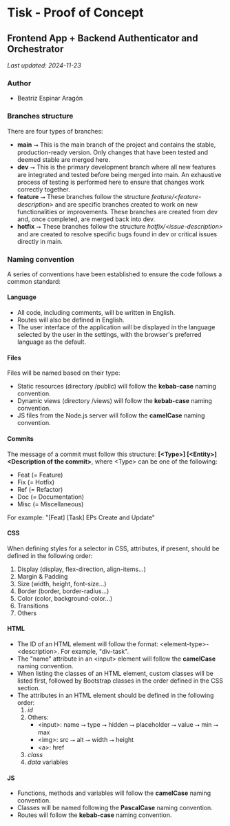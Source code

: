 # Tisk - Proof of Concept
## Frontend App + Backend Authenticator and Orchestrator
*Last updated: 2024-11-23*

### Author
- Beatriz Espinar Aragón

### Branches structure
There are four types of branches:
- **main** ⭢ This is the main branch of the project and contains the stable, production-ready version. Only changes that have been tested and deemed stable are merged here.
- **dev** ⭢ This is the primary development branch where all new features are integrated and tested before being merged into main. An exhaustive process of testing is performed here to ensure that changes work correctly together.
- **feature** ⭢ These branches follow the structure *feature/&lt;feature-description&gt;* and are specific branches created to work on new functionalities or improvements. These branches are created from dev and, once completed, are merged back into dev.
- **hotfix** ⭢ These branches follow the structure *hotfix/&lt;issue-description&gt;* and are created to resolve specific bugs found in dev or critical issues directly in main.

### Naming convention
A series of conventions have been established to ensure the code follows a common standard:
#### Language
- All code, including comments, will be written in English.
- Routes will also be defined in English.
- The user interface of the application will be displayed in the language selected by the user in the settings, with the browser's preferred language as the default.
#### Files
Files will be named based on their type:
- Static resources (directory /public) will follow the **kebab-case** naming convention.
- Dynamic views (directory /views) will follow the **kebab-case** naming convention.
- JS files from the Node.js server will follow the **camelCase** naming convention.
#### Commits
The message of a commit must follow this structure: **&#91;&lt;Type&gt;&#93; &#91;&lt;Entity&gt;&#93; &lt;Description of the commit&gt;**, where &lt;Type&gt; can be one of the following:
- Feat (= Feature)
- Fix (= Hotfix)
- Ref (= Refactor)
- Doc (= Documentation)
- Misc (= Miscellaneous)

For example: "&#91;Feat&#93; &#91;Task&#93; EPs Create and Update"
#### CSS
When defining styles for a selector in CSS, attributes, if present, should be defined in the following order:
1. Display (display, flex-direction, align-items...)
2. Margin & Padding
3. Size (width, height, font-size...)
4. Border (border, border-radius...)
5. Color (color, background-color...)
6. Transitions
7. Others
#### HTML
- The ID of an HTML element will follow the format: &lt;element-type&gt;-&lt;description&gt;. For example, "div-task".
- The "name" attribute in an &lt;input&gt; element will follow the **camelCase** naming convention.
- When listing the classes of an HTML element, custom classes will be listed first, followed by Bootstrap classes in the order defined in the CSS section.
- The attributes in an HTML element should be defined in the following order:
    1. *id*
    2. Others:
        - &lt;input&gt;: name ⭢ type ⭢ hidden ⭢ placeholder ⭢ value ⭢ min ⭢ max
        - &lt;img&gt;: src ⭢ alt ⭢ width ⭢ height
        - &lt;a&gt;: href
    3. *class*
    4. *data* variables
#### JS
- Functions, methods and variables will follow the **camelCase** naming convention.
- Classes will be named following the **PascalCase** naming convention.
- Routes will follow the **kebab-case** naming convention.
